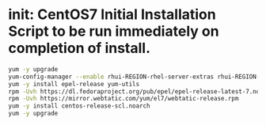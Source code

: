 # init: CentOS7 Initial Installation Script to be run immediately on completion of install.
```bash
yum -y upgrade
yum-config-manager --enable rhui-REGION-rhel-server-extras rhui-REGION-rhel-server-optional
yum -y install epel-release yum-utils
rpm -Uvh https://dl.fedoraproject.org/pub/epel/epel-release-latest-7.noarch.rpm
rpm -Uvh https://mirror.webtatic.com/yum/el7/webtatic-release.rpm
yum -y install centos-release-scl.noarch
yum -y upgrade
```
